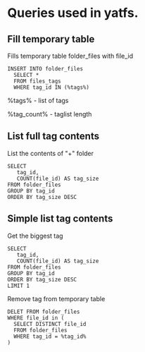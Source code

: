 # Queries used in yatfs.

## Fill temporary table ##

Fills temporary table folder\_files with file\_id

```
INSERT INTO folder_files
  SELECT *
  FROM files_tags
  WHERE tag_id IN (%tags%) 
```

%tags% - list of tags

%tag\_count% - taglist length

## List full tag contents ##

List the contents of "+" folder

```
SELECT 
   tag_id,
   COUNT(file_id) AS tag_size
FROM folder_files 
GROUP BY tag_id
ORDER BY tag_size DESC
```

## Simple list tag contents ##

Get the biggest tag

```
SELECT 
   tag_id,
   COUNT(file_id) AS tag_size
FROM folder_files 
GROUP BY tag_id
ORDER BY tag_size DESC
LIMIT 1
```

Remove tag from temporary table
```
DELET FROM folder_files
WHERE file_id in (
  SELECT DISTINCT file_id
  FROM folder_files
  WHERE tag_id = %tag_id%
)
```